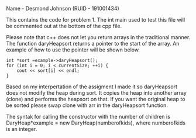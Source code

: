 Name - Desmond Johnson (RUID - 191001434)

This contains the code for problem 1. The int main used to test this file will be commented out at the bottom of the cpp file. 

Please note that c++ does not let you return arrays in the traditional manner. The function daryHeapsort returns a pointer to the start of the array. An example of how to use the pointer will be shown below.

	int *sort =example->daryHeapsort();
	for (int i = 0; i < currentSize; ++i) {
		cout << sort[i] << endl;
	}

Based on my interpertation of the assigment I made it so daryHeapsort does not modify the heap during sort. It copies the heap into another array (clone) and performs the heapsort on that. If you want the original heap to be sorted please swap clone with arr in the daryHeapsort function.

The syntak for calling the constructor with the number of children is DaryHeap*example = new DaryHeap(numberofkids), where numberofkids is an integer.


